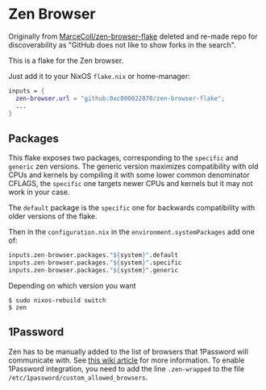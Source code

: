 # Zen Browser

Originally from [MarceColl/zen-browser-flake](https://github.com/MarceColl/zen-browser-flake) deleted and re-made repo for discoverability as "GitHub does not like to show forks in the search".

This is a flake for the Zen browser.

Just add it to your NixOS `flake.nix` or home-manager:

```nix
inputs = {
  zen-browser.url = "github:0xc000022070/zen-browser-flake";
  ...
}
```

## Packages

This flake exposes two packages, corresponding to the `specific` and `generic` zen versions.
The generic version maximizes compatibility with old CPUs and kernels by compiling it with some
lower common denominator CFLAGS, the `specific` one targets newer CPUs and kernels but it may not
work in your case.

The `default` package is the `specific` one for backwards compatibility with older versions of the flake.

Then in the `configuration.nix` in the `environment.systemPackages` add one of:

```nix
inputs.zen-browser.packages."${system}".default
inputs.zen-browser.packages."${system}".specific
inputs.zen-browser.packages."${system}".generic
```

Depending on which version you want

```shell
$ sudo nixos-rebuild switch
$ zen
```

## 1Password

Zen has to be manually added to the list of browsers that 1Password will communicate with. See [this wiki article](https://wiki.nixos.org/wiki/1Password) for more information. To enable 1Password integration, you need to add the line `.zen-wrapped` to the file `/etc/1password/custom_allowed_browsers`.
